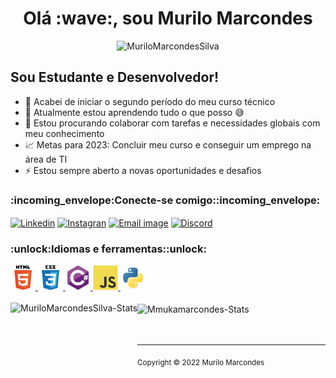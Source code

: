 <h1 align="center">Olá :wave:, sou Murilo Marcondes</h1>

<!-- Profile Views -->
<p align="center"> <img src= "https://komarev.com/ghpvc/?username=mukamarcondes&label=Profile%20views&color=brightgreen&style=flat" alt="MuriloMarcondesSilva" /> </p> <!-- -->

<h2>Sou Estudante e Desenvolvedor!</h2> 

- :telescope: Acabei de iniciar o segundo período do meu curso técnico
- :seedling: Atualmente estou aprendendo tudo o que posso :sweat_smile: 
- :dancers:  Estou procurando colaborar com tarefas e necessidades globais com meu conhecimento
- :chart_with_upwards_trend: Metas para 2023: Concluir meu curso e conseguir um emprego na área de TI
- :zap: Estou sempre aberto a novas oportunidades e desafios

<h3>:incoming_envelope:Conecte-se comigo::incoming_envelope:</h3>
<a href="https://www.linkedin.com/in/murilo-marcondes-34192022a/" target="_blank" ><img align="center" src="https://cdn-icons-png.flaticon.com/512/174/174857.png" height="40" width="40" alt="Linkedin"></a> <!-- -->
<a href="https://www.instagram.com/muriloo0103/" target="_blank" ><img align="center" src="https://raw.githubusercontent.com/rahuldkjain/github-profile-readme-generator/master/src/images/icons/Social/instagram.svg" height="40" width="40" alt="Instagran"/></a> <!-- -->
<a href="mailto:mukasilva26@gmail.com" target="_blank"><img align="center" src="https://cdn.icon-icons.com/icons2/2631/PNG/128/gmail_new_logo_icon_159149.png" height="40" width="40" alt="Email image"></a> <!-- -->
<a href="https://discord.com/users/835207415154737152" target="_blank" ><img align="center" src="https://raw.githubusercontent.com/rahuldkjain/github-profile-readme-generator/master/src/images/icons/Social/discord.svg" width="40" height="40" alt="Discord"/></a> <!-- -->


<h3>:unlock:Idiomas e ferramentas::unlock:</h3>
<a href="https://www.w3.org/html/" target="_blank" rel="noreferrer"> <img src="https://raw.githubusercontent.com/devicons/devicon/master/icons/html5/html5-original-wordmark.svg" alt="html5" width="40" height="40"/> </a> <!-- -->
<a href="https://www.w3schools.com/css/" target="_blank" rel="noreferrer"> <img src="https://raw.githubusercontent.com/devicons/devicon/master/icons/css3/css3-original-wordmark.svg" alt="css3" width="40" height="40"/> </a> <!-- -->
<a href="https://www.w3schools.com/cs/" target="_blank" rel="noreferrer"> <img src="https://raw.githubusercontent.com/devicons/devicon/master/icons/csharp/csharp-original.svg" alt="csharp" width="40" height="40"/> </a> <!-- -->
<a href="https://developer.mozilla.org/en-US/docs/Web/JavaScript" target="_blank" rel="noreferrer"> <img src="https://raw.githubusercontent.com/devicons/devicon/master/icons/javascript/javascript-original.svg" alt="javascript" width="40" height="40"/> </a> <!-- -->
<a href="https://www.python.org" target="_blank" rel="noreferrer"> <img src="https://raw.githubusercontent.com/devicons/devicon/master/icons/python/python-original.svg" width="40" height="40" alt="Python"/></a> <!-- -->
<!-- -->
<br><br>
<!-- -->
<div alig="left">
    <img align="left" src="https://github-readme-stats.vercel.app/api?username=mukamarcondes&show_icons=true&theme=gotham&include_all_commits=true&count_private=true" height="180em"alt="MuriloMarcondesSilva-Stats" />
    <img align="center" src="https://github-readme-stats.vercel.app/api/top-langs/?username=mukamarcondes&layout=compact&langs_count=7&theme=gotham" alt="Mmukamarcondes-Stats" /> 
</div> <br><br>

---

<sub> Copyright © 2022 Murilo Marcondes </sub>
